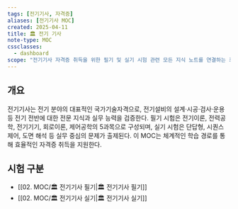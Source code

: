 ```yaml
---
tags: [전기기사, 자격증]
aliases: [전기기사 MOC]
created: 2025-04-11
title: 🏛️ 전기 기사
note-type: MOC
cssclasses:
  - dashboard
scope: "전기기사 자격증 취득을 위한 필기 및 실기 시험 관련 모든 지식 노트를 연결하는 최상위 허브."
---
```


## 개요
전기기사는 전기 분야의 대표적인 국가기술자격으로, 전기설비의 설계·시공·검사·운용 등 전기 전반에 대한 전문 지식과 실무 능력을 검증한다. 필기 시험은 전기이론, 전력공학, 전기기기, 회로이론, 제어공학의 5과목으로 구성되며, 실기 시험은 단답형, 시퀀스 제어, 도면 해석 등 실무 중심의 문제가 출제된다. 이 MOC는 체계적인 학습 경로를 통해 효율적인 자격증 취득을 지원한다.

## 시험 구분
- [[02. MOC/🏛️ 전기기사 필기|🏛️ 전기기사 필기]]
- [[02. MOC/🏛️ 전기기사 실기|🏛️ 전기기사 실기]]


